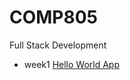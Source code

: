 # COMP805
Full Stack Development

- week1 [Hello World App](https://github.com/TanyaYu/COMP805/tree/master/helloworld)
